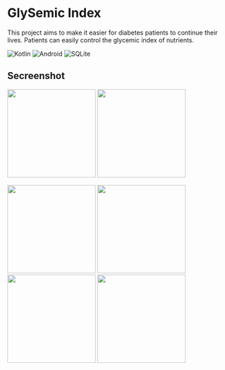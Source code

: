# GlySemic Index

This project aims to make it easier for diabetes patients to continue their lives. 
Patients can easily control the glycemic index of nutrients.

![Kotlin](https://img.shields.io/badge/kotlin-%230095D5.svg?style=for-the-badge&logo=kotlin&logoColor=white)
![Android](https://img.shields.io/badge/Android-3DDC84?style=for-the-badge&logo=android&logoColor=white)
![SQLite](https://img.shields.io/badge/sqlite-%2307405e.svg?style=for-the-badge&logo=sqlite&logoColor=white)

  
## Secreenshot
<p>
  <a href="https://github.com/enesdemrr/GlisemikIndeks/blob/master/app_image/1.png" target="_blank">
    <img src="https://github.com/enesdemrr/GlisemikIndeks/blob/master/app_image/1.png" width="200" style="max-width:100%;"></a>
  <a href="https://github.com/enesdemrr/GlisemikIndeks/blob/master/app_image/2.png" target="_blank">
    <img src="https://github.com/enesdemrr/GlisemikIndeks/blob/master/app_image/2.png" width="200" style="max-width:100%;"></a>
  <a href="https://github.com/enesdemrr/GlisemikIndeks/blob/master/app_image/3.png" target="_blank">
 </p>
  <p>
    <img src="https://github.com/enesdemrr/GlisemikIndeks/blob/master/app_image/3.png" width="200" style="max-width:100%;"></a>
  <a href="https://github.com/enesdemrr/GlisemikIndeks/blob/master/app_image/4.png" target="_blank">
    <img src="https://github.com/enesdemrr/GlisemikIndeks/blob/master/app_image/4.png" width="200" style="max-width:100%;"></a>
  <a href="https://github.com/enesdemrr/GlisemikIndeks/blob/master/app_image/5.png" target="_blank">
    <img src="https://github.com/enesdemrr/GlisemikIndeks/blob/master/app_image/5.png" width="200" style="max-width:100%;"></a>
  <a href="https://github.com/enesdemrr/GlisemikIndeks/blob/master/app_image/6.png" target="_blank">
    <img src="https://github.com/enesdemrr/GlisemikIndeks/blob/master/app_image/6.png" width="200" style="max-width:100%;"></a>
  </p>
